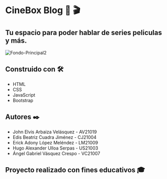 # CineBox Blog :movie_camera: :clapper:

## Tu espacio para poder hablar de series peliculas y más.

![Fondo-Principal2](https://github.com/lm21009UES/blogContributors/assets/102486877/6048d482-0cc1-41e1-bb34-af7796261eee)

## Construido con 🛠️
* HTML
* CSS
* JavaScript
* Bootstrap

## Autores ✒️
* John Elvis Arbaiza Velásquez - AV21019
* Edis Beatriz Cuadra Jiménez - CJ21004
* Erick Adony López Meléndez - LM21009
* Hugo Alexander Ulloa Serpas - US21003
* Ángel Gabriel Vásquez Crespo - VC21007
  
## Proyecto realizado con fines educativos :mortar_board:



  
